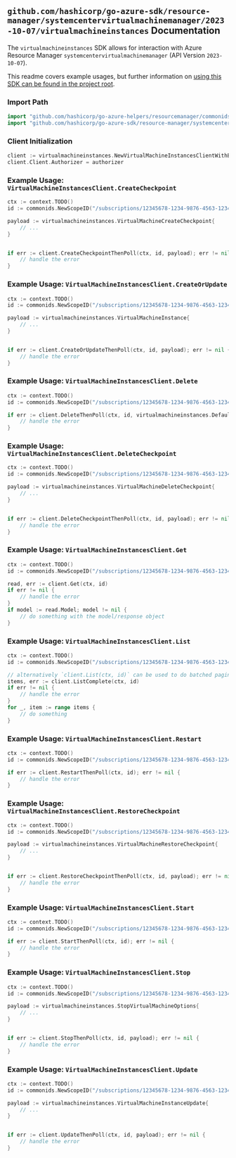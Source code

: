 
## `github.com/hashicorp/go-azure-sdk/resource-manager/systemcentervirtualmachinemanager/2023-10-07/virtualmachineinstances` Documentation

The `virtualmachineinstances` SDK allows for interaction with Azure Resource Manager `systemcentervirtualmachinemanager` (API Version `2023-10-07`).

This readme covers example usages, but further information on [using this SDK can be found in the project root](https://github.com/hashicorp/go-azure-sdk/tree/main/docs).

### Import Path

```go
import "github.com/hashicorp/go-azure-helpers/resourcemanager/commonids"
import "github.com/hashicorp/go-azure-sdk/resource-manager/systemcentervirtualmachinemanager/2023-10-07/virtualmachineinstances"
```


### Client Initialization

```go
client := virtualmachineinstances.NewVirtualMachineInstancesClientWithBaseURI("https://management.azure.com")
client.Client.Authorizer = authorizer
```


### Example Usage: `VirtualMachineInstancesClient.CreateCheckpoint`

```go
ctx := context.TODO()
id := commonids.NewScopeID("/subscriptions/12345678-1234-9876-4563-123456789012/resourceGroups/some-resource-group")

payload := virtualmachineinstances.VirtualMachineCreateCheckpoint{
	// ...
}


if err := client.CreateCheckpointThenPoll(ctx, id, payload); err != nil {
	// handle the error
}
```


### Example Usage: `VirtualMachineInstancesClient.CreateOrUpdate`

```go
ctx := context.TODO()
id := commonids.NewScopeID("/subscriptions/12345678-1234-9876-4563-123456789012/resourceGroups/some-resource-group")

payload := virtualmachineinstances.VirtualMachineInstance{
	// ...
}


if err := client.CreateOrUpdateThenPoll(ctx, id, payload); err != nil {
	// handle the error
}
```


### Example Usage: `VirtualMachineInstancesClient.Delete`

```go
ctx := context.TODO()
id := commonids.NewScopeID("/subscriptions/12345678-1234-9876-4563-123456789012/resourceGroups/some-resource-group")

if err := client.DeleteThenPoll(ctx, id, virtualmachineinstances.DefaultDeleteOperationOptions()); err != nil {
	// handle the error
}
```


### Example Usage: `VirtualMachineInstancesClient.DeleteCheckpoint`

```go
ctx := context.TODO()
id := commonids.NewScopeID("/subscriptions/12345678-1234-9876-4563-123456789012/resourceGroups/some-resource-group")

payload := virtualmachineinstances.VirtualMachineDeleteCheckpoint{
	// ...
}


if err := client.DeleteCheckpointThenPoll(ctx, id, payload); err != nil {
	// handle the error
}
```


### Example Usage: `VirtualMachineInstancesClient.Get`

```go
ctx := context.TODO()
id := commonids.NewScopeID("/subscriptions/12345678-1234-9876-4563-123456789012/resourceGroups/some-resource-group")

read, err := client.Get(ctx, id)
if err != nil {
	// handle the error
}
if model := read.Model; model != nil {
	// do something with the model/response object
}
```


### Example Usage: `VirtualMachineInstancesClient.List`

```go
ctx := context.TODO()
id := commonids.NewScopeID("/subscriptions/12345678-1234-9876-4563-123456789012/resourceGroups/some-resource-group")

// alternatively `client.List(ctx, id)` can be used to do batched pagination
items, err := client.ListComplete(ctx, id)
if err != nil {
	// handle the error
}
for _, item := range items {
	// do something
}
```


### Example Usage: `VirtualMachineInstancesClient.Restart`

```go
ctx := context.TODO()
id := commonids.NewScopeID("/subscriptions/12345678-1234-9876-4563-123456789012/resourceGroups/some-resource-group")

if err := client.RestartThenPoll(ctx, id); err != nil {
	// handle the error
}
```


### Example Usage: `VirtualMachineInstancesClient.RestoreCheckpoint`

```go
ctx := context.TODO()
id := commonids.NewScopeID("/subscriptions/12345678-1234-9876-4563-123456789012/resourceGroups/some-resource-group")

payload := virtualmachineinstances.VirtualMachineRestoreCheckpoint{
	// ...
}


if err := client.RestoreCheckpointThenPoll(ctx, id, payload); err != nil {
	// handle the error
}
```


### Example Usage: `VirtualMachineInstancesClient.Start`

```go
ctx := context.TODO()
id := commonids.NewScopeID("/subscriptions/12345678-1234-9876-4563-123456789012/resourceGroups/some-resource-group")

if err := client.StartThenPoll(ctx, id); err != nil {
	// handle the error
}
```


### Example Usage: `VirtualMachineInstancesClient.Stop`

```go
ctx := context.TODO()
id := commonids.NewScopeID("/subscriptions/12345678-1234-9876-4563-123456789012/resourceGroups/some-resource-group")

payload := virtualmachineinstances.StopVirtualMachineOptions{
	// ...
}


if err := client.StopThenPoll(ctx, id, payload); err != nil {
	// handle the error
}
```


### Example Usage: `VirtualMachineInstancesClient.Update`

```go
ctx := context.TODO()
id := commonids.NewScopeID("/subscriptions/12345678-1234-9876-4563-123456789012/resourceGroups/some-resource-group")

payload := virtualmachineinstances.VirtualMachineInstanceUpdate{
	// ...
}


if err := client.UpdateThenPoll(ctx, id, payload); err != nil {
	// handle the error
}
```

